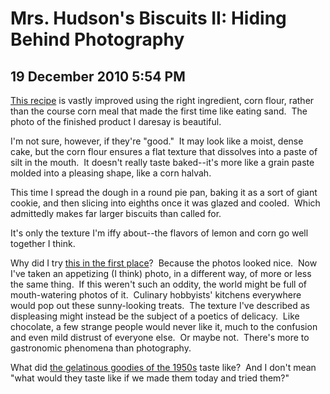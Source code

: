 # Mrs. Hudson's Biscuits II: Hiding Behind Photography
## 19 December 2010 5:54 PM

[This recipe][1] is vastly improved using the right ingredient, corn flour, rather than the course corn meal that made the first time like eating sand.  The photo of the finished product I daresay is beautiful.




I'm not sure, however, if they're "good."  It may look like a moist, dense cake, but the corn flour ensures a flat texture that dissolves into a paste of silt in the mouth.  It doesn't really taste baked--it's more like a grain paste molded into a pleasing shape, like a corn halvah.

This time I spread the dough in a round pie pan, baking it as a sort of giant cookie, and then slicing into eighths once it was glazed and cooled.  Which admittedly makes far larger biscuits than called for.



It's only the texture I'm iffy about--the flavors of lemon and corn go well together I think.

Why did I try [this in the first place][2]?  Because the photos looked nice.  Now I've taken an appetizing (I think) photo, in a different way, of more or less the same thing.  If this weren't such an oddity, the world might be full of mouth-watering photos of it.  Culinary hobbyists' kitchens everywhere would pop out these sunny-looking treats.  The texture I've described as displeasing might instead be the subject of a poetics of delicacy.  Like chocolate, a few strange people would never like it, much to the confusion and even mild distrust of everyone else.  Or maybe not.  There's more to gastronomic phenomena than photography.

What did [the gelatinous goodies of the 1950s][3] taste like?  And I don't mean "what would they taste like if we made them today and tried them?"

   [1]: http://sometimestheycook.blogspot.com/2010/11/mrs-hudsons-biscuits.html
   [2]: http://bitsnbites.wordpress.com/2007/12/09/mrs-hudsons-biscuits-retro-challenge-10-and-novel-food-challenge-2/
   [3]: http://www.lileks.com/institute/gallery/brunches/7.html
